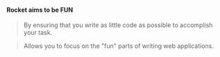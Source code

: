#### Rocket aims to be FUN

> By ensuring that you write as little code as possible to accomplish your task.

> Allows you to focus on the "fun" parts of writing web applications.


<aside class="notes">
</aside>
